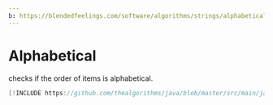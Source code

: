 ```yaml
---
b: https://blendedfeelings.com/software/algorithms/strings/alphabetical-algorithm.md
---
```


# Alphabetical 
checks if the order of items is alphabetical.

```java
[!INCLUDE https://github.com/thealgorithms/java/blob/master/src/main/java/com/thealgorithms/strings/Alphabetical.java]
```